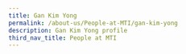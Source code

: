 ```yaml
---
title: Gan Kim Yong
permalink: /about-us/People-at-MTI/gan-kim-yong
description: Gan Kim Yong profile
third_nav_title: People at MTI
---
```

